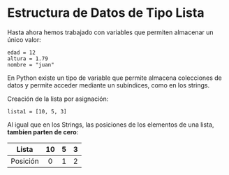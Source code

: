 # Estructura de Datos de Tipo Lista

Hasta ahora hemos trabajado con variables que permiten almacenar un único valor:

```
edad = 12
altura = 1.79
nombre = "juan"
```

En Python existe un tipo de variable que permite almacena colecciones de datos y permite acceder mediante un subíndices, como en los strings.

Creación de la lista por asignación:

```
lista1 = [10, 5, 3]
```

Al igual que en los Strings, las posiciones de los elementos de una lista, **tambien parten de cero**:

|  Lista   |  10  |  5  |  3  |
|:--------:|:----:|:---:|:---:|
| Posición |   0  |  1  |  2  |